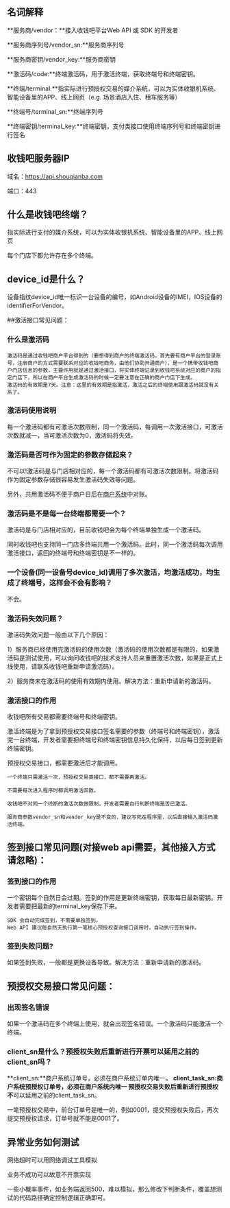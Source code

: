 ## 名词解释
**服务商/vendor：**接入收钱吧平台Web API 或 SDK 的开发者

**服务商序列号/vendor_sn:**服务商序列号

**服务商密钥/vendor_key:**服务商密钥

**激活码/code:**终端激活码，用于激活终端，获取终端号和终端密钥。

**终端/terminal:**指实际进行预授权交易的媒介系统，可以为实体收银机系统、智能设备里的APP、线上网页（e.g. 场景酒店入住、租车服务等）

**终端号/terminal_sn:**终端序列号

**终端密钥/terminal_key:**终端密钥，支付类接口使用终端序列号和终端密钥进行签名

## 收钱吧服务器IP
域名：https://api.shouqianba.com

端口：443


## 什么是收钱吧终端？
指实际进行支付的媒介系统，可以为实体收银机系统、智能设备里的APP、线上网页

每个门店下都允许存在多个终端。


## device_id是什么？
设备指纹device_id唯一标识一台设备的编号，如Android设备的IMEI，IOS设备的identifierForVendor。

##激活接口常见问题：
### 什么是激活码
    激活码是通过收钱吧商户平台得到的（要想得到商户的终端激活码，首先要有商户平台的登录账号，注册商户的方式需要联系对应的收钱吧商务，由他们协助开通商户），是一个携带收钱吧商户门店信息的参数，主要作用就是通过激活接口，将实体终端记录到收钱吧系统对应的商户的指定门店下，所以在商户平台生成激活码的时候一定要注意在正确的商户门店下生成。
    激活码的有效期是7天。注意：这里的有效期是指激活，激活之后的终端使用跟激活码就没有关系了。
### 激活码使用说明
每一个激活码都有可激活次数限制，同一个激活码，每调用一次激活接口，可激活次数就减一，当可激活次数为0，激活码将失效。


### 激活码是否可作为固定的参数存储起来？
不可以!激活码是与门店相对应的，每一个激活码都有可激活次数限制。将激活码作为固定参数存储很容易发生激活码失效等问题。

另外，共用激活码不便于商户日后在[商户系统](#)中对账。


### 激活码是不是每一台终端都需要一个？
激活码是与门店相对应的，目前收钱吧会为每个终端单独生成一个激活码。

同时收钱吧也支持同一门店多终端共用一个激活码。此时，同一个激活码每次调用激活接口，返回的终端号和终端密钥是不一样的。

### 一个设备(同一设备号device_id)调用了多次激活，均激活成功，均生成了终端号，这样会不会有影响？
不会。


### 激活码失效问题？
 激活码失效问题一般由以下几个原因：

 1）服务商已经使用完激活码的使用次数（激活码的使用次数都是有限的，如果激活码是测试使用，可以询问收钱吧的技术支持人员来重置激活次数，如果是正式上线使用，请联系收钱吧重新申请激活码）。

 2）服务商未在激活码的使用有效期内使用。解决方法：重新申请新的激活码。
 
 
### 激活接口的作用
收钱吧所有交易都需要终端号和终端密钥。

激活终端是为了拿到预授权交易接口签名需要的参数（终端号和终端密钥），激活完一台终端，开发者需要把终端号和终端密钥信息持久化保持，以后每日签到更新终端密钥。

预授权交易接口，都需要激活后才能调用。

	一个终端只需激活一次，预授权交易类接口，都不需要再激活。
	
	不需要每次进入程序时都调用激活函数。
	
	收钱吧不对同一个终断的激活次数做限制，开发者需要自行判断终端是否已激活。
	
	服务商参数vendor_sn和vendor_key是不变的，建议写死在程序里，以后直接输入激活码激活终端。
	
## 签到接口常见问题(对接web api需要，其他接入方式请忽略)：

### 签到接口的作用
一个密钥每个自然日会过期。签到的作用是更新终端密钥，获取每日最新密钥。开发者需要把最新的terminal_key保存下来。

	SDK 会自动完成签到，不需要单独签到。
	Web API 建议每自然天执行第一笔核心预授权查询接口调用时，自动执行签到操作。
	
### 签到失败问题?
 如果签到失败，一般都是更换设备导致。解决方法：重新申请新的激活码。
	
## 预授权交易接口常见问题：

### 出现签名错误
 如果一个激活码在多个终端上使用，就会出现签名错误。一个激活码只能激活一个终端。
### client_sn是什么？预授权失败后重新进行开票可以延用之前的client_sn吗？
**client_sn:**商户系统订单号，必须在商户系统订单内唯一。
**client_task_sn:**商户系统预授权订单号，必须在商户系统内唯一
预授权交易失败后重新进行预授权**不**可以延用之前的client_task_sn。

一笔预授权交易中，前台订单号是唯一的，例如0001，提交预授权失败后，再次提交预授权请求，订单号就不能是0001了。


## 异常业务如何测试
网络超时可以用网络调试工具模拟

业务不成功可以故意不开票实现

一些小概率事件，如业务端返回500，难以模拟，那么修改下判断条件，覆盖想测试的代码路径确定控制逻辑正确即可。



